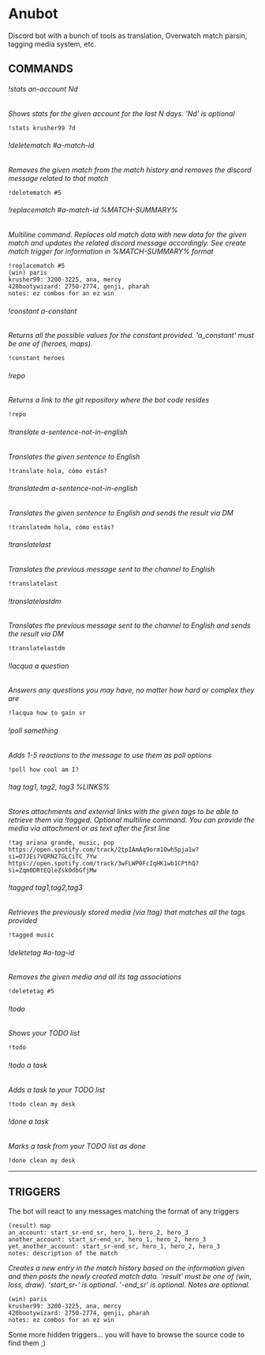 # Anubot
Discord bot with a bunch of tools as translation, Overwatch match parsin, tagging media system, etc.


## COMMANDS
###### !stats an-account Nd
*Shows stats for the given account for the last N days.
'Nd' is optional*
```
!stats krusher99 7d
```
###### !deletematch #a-match-id
*Removes the given match from the match history and removes the discord message related to that match*
```
!deletematch #5
```
###### !replacematch #a-match-id %MATCH-SUMMARY%
*Multiline command. Replaces old match data with new data for the given match and updates the related discord message accordingly.
See create match trigger for information in %MATCH-SUMMARY% format*
```
!replacematch #5
(win) paris
krusher99: 3200-3225, ana, mercy
420bootywizard: 2750-2774, genji, pharah
notes: ez combos for an ez win
```
###### !constant a-constant
*Returns all the possible values for the constant provided.
'a_constant' must be one of (heroes, maps).*
```
!constant heroes
```
###### !repo
*Returns a link to the git repository where the bot code resides*
```
!repo
```
###### !translate a-sentence-not-in-english
*Translates the given sentence to English*
```
!translate hola, cómo estás?
```
###### !translatedm a-sentence-not-in-english
*Translates the given sentence to English and sends the result via DM*
```
!translatedm hola, cómo estás?
```
###### !translatelast
*Translates the previous message sent to the channel to English*
```
!translatelast
```
###### !translatelastdm
*Translates the previous message sent to the channel to English and sends the result via DM*
```
!translatelastdm
```
###### !lacqua a question
*Answers any questions you may have, no matter how hard or complex they are*
```
!lacqua how to gain sr
```
###### !poll something
*Adds 1-5 reactions to the message to use them as poll options*
```
!poll how cool am I?
```
###### !tag tag1, tag2, tag3 %LINKS%
*Stores attachments and external links with the given tags to be able to retrieve them via !tagged.
Optional multiline command. You can provide the media via attachment or as text after the first line*
```
!tag ariana grande, music, pop
https://open.spotify.com/track/2tpIAmAq9orm1Owh5pja1w?si=O7JEs7VQRN27GLCiTC_7Yw
https://open.spotify.com/track/3wFLWP0FcIqHK1wb1CPthQ?si=Zqm0DRtEQleZsk0dbGfjMw
```
###### !tagged tag1,tag2,tag3
*Retrieves the previously stored media (via !tag) that matches all the tags provided*
```
!tagged music
```
###### !deletetag #a-tag-id
*Removes the given media and all its tag associations*
```
!deletetag #5
```
###### !todo
*Shows your TODO list*
```
!todo
```
###### !todo a task
*Adds a task to your TODO list*
```
!todo clean my desk
```
###### !done a task
*Marks a task from your TODO list as done*
```
!done clean my desk
```
--------------------------
## TRIGGERS

The bot will react to any messages matching the format of any triggers
```
(result) map
an_account: start_sr-end_sr, hero_1, hero_2, hero_3
another_account: start_sr-end_sr, hero_1, hero_2, hero_3
yet_another_account: start_sr-end_sr, hero_1, hero_2, hero_3
notes: description of the match
```
*Creates a new entry in the match history based on the information given and then posts the newly created match data.
'result' must be one of (win, loss, draw).
'start_sr-' is optional.
'-end_sr' is optional.
Notes are optional.*
```
(win) paris
krusher99: 3200-3225, ana, mercy
420bootywizard: 2750-2774, genji, pharah
notes: ez combos for an ez win
```
Some more hidden triggers... you will have to browse the source code to find them ;)
